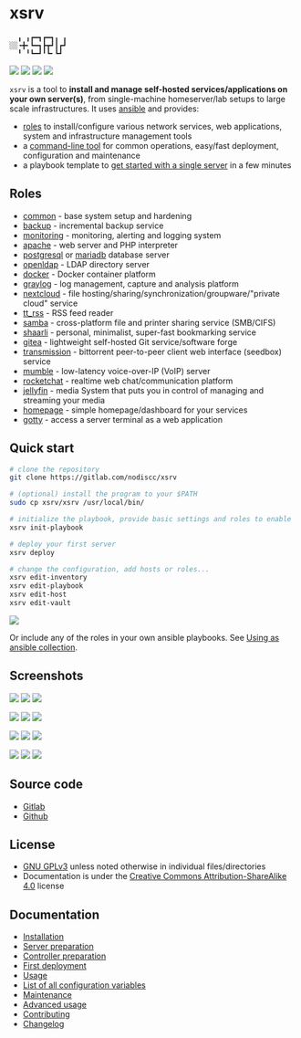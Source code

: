 # xsrv

```
  ╻ ╻┏━┓┏━┓╻ ╻
░░╺╋╸┗━┓┣┳┛┃┏┛
  ╹ ╹┗━┛╹┗╸┗┛ 
```

[![](https://gitlab.com/nodiscc/xsrv/badges/master/pipeline.svg)](https://gitlab.com/nodiscc/xsrv/-/pipelines)
[![](https://bestpractices.coreinfrastructure.org/projects/3647/badge)](https://bestpractices.coreinfrastructure.org/projects/3647)
[![](https://img.shields.io/badge/latest%20release-1.2.2-blue)](https://gitlab.com/nodiscc/xsrv/-/releases)
[![](https://img.shields.io/badge/docs-readthedocs-%232980B9)](https://xsrv.readthedocs.io)

`xsrv` is a tool to **install and manage self-hosted services/applications on your own server(s)**, from single-machine homeserver/lab setups to large scale infrastructures. It uses [ansible](https://en.wikipedia.org/wiki/Ansible_%28software%29) and provides:
- [roles](#roles) to install/configure various network services, web applications, system and infrastructure management tools
- a [command-line tool](https://xsrv.readthedocs.io/en/latest/usage.html) for common operations, easy/fast deployment, configuration and maintenance
- a playbook template to [get started with a single server](https://xsrv.readthedocs.io/en/latest/installation/first-deployment.html) in a few minutes


## Roles

- [common](roles/common) - base system setup and hardening
- [backup](roles/backup) - incremental backup service
- [monitoring](roles/monitoring) - monitoring, alerting and logging system
- [apache](roles/apache) - web server and PHP interpreter
- [postgresql](roles/postgresql) or [mariadb](roles/mariadb) database server
- [openldap](roles/openldap) - LDAP directory server
- [docker](roles/docker) - Docker container platform
- [graylog](roles/graylog) - log management, capture and analysis platform
- [nextcloud](roles/nextcloud) - file hosting/sharing/synchronization/groupware/"private cloud" service
- [tt_rss](roles/tt_rss) - RSS feed reader
- [samba](roles/samba) - cross-platform file and printer sharing service (SMB/CIFS)
- [shaarli](roles/shaarli) - personal, minimalist, super-fast bookmarking service
- [gitea](roles/gitea) - lightweight self-hosted Git service/software forge
- [transmission](roles/transmission) - bittorrent peer-to-peer client web interface (seedbox) service
- [mumble](roles/mumble) - low-latency voice-over-IP (VoIP) server
- [rocketchat](roles/rocketchat) - realtime web chat/communication platform
- [jellyfin](roles/jellyfin) - media System that puts you in control of managing and streaming your media
- [homepage](roles/homepage) - simple homepage/dashboard for your services
- [gotty](roles/gotty) - access a server terminal as a web application


## Quick start

```bash
# clone the repository
git clone https://gitlab.com/nodiscc/xsrv

# (optional) install the program to your $PATH
sudo cp xsrv/xsrv /usr/local/bin/

# initialize the playbook, provide basic settings and roles to enable
xsrv init-playbook

# deploy your first server
xsrv deploy

# change the configuration, add hosts or roles...
xsrv edit-inventory
xsrv edit-playbook
xsrv edit-host
xsrv edit-vault
```

[![](https://asciinema.org/a/kGt6mVg3GxFlDPXwagiwg4Laq.svg)](https://asciinema.org/a/kGt6mVg3GxFlDPXwagiwg4Laq)

Or include any of the roles in your own ansible playbooks. See [Using as ansible collection](https://xsrv.readthedocs.io/en/latest/usage.html#using-as-ansible-collection).


## Screenshots

[![](https://i.imgur.com/v9BQYpN.png)](roles/monitoring)
[![](https://i.imgur.com/PPVIb6V.png)](roles/nextcloud)
[![](https://i.imgur.com/UoKs3x1.png)](roles/tt_rss)

[![](https://i.imgur.com/gsoh2Mj.png)](roles/shaarli)
[![](https://i.imgur.com/Rks90zV.png)](roles/gitea)
[![](https://i.imgur.com/7nJ6cMN.png)](roles/transmission)

[![](https://i.imgur.com/lHgDbDC.png)](roles/mumble)
[![](https://i.imgur.com/PRE7fvn.png)](roles/openldap)
[![](https://i.imgur.com/WUdwbAX.png)](roles/rocketchat)

[![](https://i.imgur.com/Q8LYoEY.png)](roles/homepage)
[![](https://i.imgur.com/Fg8uRjL.png)](roles/jellyfin)
[![](https://i.imgur.com/eGCL45L.jpg)](roles/graylog)

## Source code

- [Gitlab](https://gitlab.com/nodiscc/xsrv)
- [Github](https://github.com/nodiscc/xsrv)


## License

- [GNU GPLv3](https://gitlab.com/nodiscc/xsrv/-/blob/master/LICENSE) unless noted otherwise in individual files/directories
- Documentation is under the [Creative Commons Attribution-ShareAlike 4.0](https://creativecommons.org/licenses/by-sa/4.0/) license


## Documentation

- [Installation](https://xsrv.readthedocs.io/en/latest/installation.html)
- [Server preparation](https://xsrv.readthedocs.io/en/latest/installation/server-preparation.html)
- [Controller preparation](https://xsrv.readthedocs.io/en/latest/installation/controller-preparation.html)
- [First deployment](https://xsrv.readthedocs.io/en/latest/installation/first-deployment.html)
- [Usage](https://xsrv.readthedocs.io/en/latest/usage.html)
- [List of all configuration variables](https://xsrv.readthedocs.io/en/latest/configuration-variables.html)
- [Maintenance](https://xsrv.readthedocs.io/en/latest/maintenance.html)
- [Advanced usage](https://xsrv.readthedocs.io/en/latest/advanced.html)
- [Contributing](https://xsrv.readthedocs.io/en/latest/contributing.html)
- [Changelog](https://gitlab.com/nodiscc/xsrv/-/blob/master/CHANGELOG.md)
